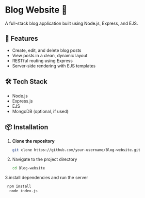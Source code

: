 # Blog Website 📝

A full-stack blog application built using Node.js, Express, and EJS.

## 🚀 Features

- Create, edit, and delete blog posts
- View posts in a clean, dynamic layout
- RESTful routing using Express
- Server-side rendering with EJS templates

## 🛠️ Tech Stack

- Node.js
- Express.js
- EJS
- MongoDB (optional, if used)

## 📦 Installation

1. **Clone the repository**
   ```bash
   git clone https://github.com/your-username/Blog-website.git
2. Navigate to the project directory
    ```bash
   cd Blog-website
3.install dependencies and run the server
  ```bash
   npm install
    node index.js


